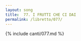 ```yaml
---
layout: song
title:  77. I FRUTTI CHE CI DAI
permalink: /libretto/077/
---
```

{% include canti/077.md %}   